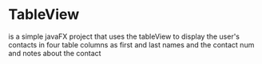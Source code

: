 # TableView
is a simple javaFX project that uses the tableView to display the user's contacts in four table columns 
as first and last names and the contact num and notes about the contact

